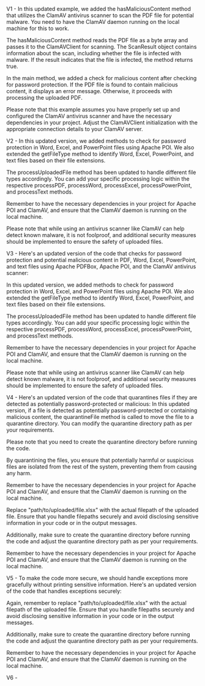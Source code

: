 V1 - In this updated example, we added the hasMaliciousContent method that utilizes the ClamAV antivirus scanner to scan the PDF file for potential malware. You need to have the ClamAV daemon running on the local machine for this to work.

The hasMaliciousContent method reads the PDF file as a byte array and passes it to the ClamAVClient for scanning. The ScanResult object contains information about the scan, including whether the file is infected with malware. If the result indicates that the file is infected, the method returns true.

In the main method, we added a check for malicious content after checking for password protection. If the PDF file is found to contain malicious content, it displays an error message. Otherwise, it proceeds with processing the uploaded PDF.

Please note that this example assumes you have properly set up and configured the ClamAV antivirus scanner and have the necessary dependencies in your project. Adjust the ClamAVClient initialization with the appropriate connection details to your ClamAV server.

V2 - In this updated version, we added methods to check for password protection in Word, Excel, and PowerPoint files using Apache POI. We also extended the getFileType method to identify Word, Excel, PowerPoint, and text files based on their file extensions.

The processUploadedFile method has been updated to handle different file types accordingly. You can add your specific processing logic within the respective processPDF, processWord, processExcel, processPowerPoint, and processText methods.

Remember to have the necessary dependencies in your project for Apache POI and ClamAV, and ensure that the ClamAV daemon is running on the local machine.

Please note that while using an antivirus scanner like ClamAV can help detect known malware, it is not foolproof, and additional security measures should be implemented to ensure the safety of uploaded files.

V3 - Here's an updated version of the code that checks for password protection and potential malicious content in PDF, Word, Excel, PowerPoint, and text files using Apache PDFBox, Apache POI, and the ClamAV antivirus scanner:

In this updated version, we added methods to check for password protection in Word, Excel, and PowerPoint files using Apache POI. We also extended the getFileType method to identify Word, Excel, PowerPoint, and text files based on their file extensions.

The processUploadedFile method has been updated to handle different file types accordingly. You can add your specific processing logic within the respective processPDF, processWord, processExcel, processPowerPoint, and processText methods.

Remember to have the necessary dependencies in your project for Apache POI and ClamAV, and ensure that the ClamAV daemon is running on the local machine.

Please note that while using an antivirus scanner like ClamAV can help detect known malware, it is not foolproof, and additional security measures should be implemented to ensure the safety of uploaded files.

V4 - Here's an updated version of the code that quarantines files if they are detected as potentially password-protected or malicious:
In this updated version, if a file is detected as potentially password-protected or containing malicious content, the quarantineFile method is called to move the file to a quarantine directory. You can modify the quarantine directory path as per your requirements.

Please note that you need to create the quarantine directory before running the code.

By quarantining the files, you ensure that potentially harmful or suspicious files are isolated from the rest of the system, preventing them from causing any harm.

Remember to have the necessary dependencies in your project for Apache POI and ClamAV, and ensure that the ClamAV daemon is running on the local machine.

Replace "path/to/uploaded/file.xlsx" with the actual filepath of the uploaded file. Ensure that you handle filepaths securely and avoid disclosing sensitive information in your code or in the output messages.

Additionally, make sure to create the quarantine directory before running the code and adjust the quarantine directory path as per your requirements.

Remember to have the necessary dependencies in your project for Apache POI and ClamAV, and ensure that the ClamAV daemon is running on the local machine.

V5 - To make the code more secure, we should handle exceptions more gracefully without printing sensitive information. Here's an updated version of the code that handles exceptions securely:

Again, remember to replace "path/to/uploaded/file.xlsx" with the actual filepath of the uploaded file. Ensure that you handle filepaths securely and avoid disclosing sensitive information in your code or in the output messages.

Additionally, make sure to create the quarantine directory before running the code and adjust the quarantine directory path as per your requirements.

Remember to have the necessary dependencies in your project for Apache POI and ClamAV, and ensure that the ClamAV daemon is running on the local machine.

V6 - 
